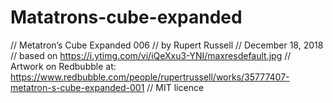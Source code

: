# Matatrons-cube-expanded

// Metatron’s Cube Expanded 006
// by Rupert Russell
// December 18, 2018
// based on https://i.ytimg.com/vi/iQeXxu3-YNI/maxresdefault.jpg
// Artwork on Redbubble at: https://www.redbubble.com/people/rupertrussell/works/35777407-metatron-s-cube-expanded-001
// MIT licence 
